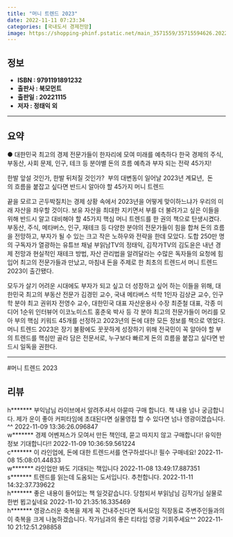```yaml
---
title: "머니 트렌드 2023"
date: 2022-11-11 07:23:34
categories: [국내도서 경제전망]
image: https://shopping-phinf.pstatic.net/main_3571559/35715594626.20221108201259.jpg
---
```


## **정보**

- **ISBN : 9791191891232**
- **출판사 : 북모먼트**
- **출판일 : 20221115**
- **저자 : 정태익 외**

------



## **요약**



● 대한민국 최고의 경제 전문가들이 한자리에 모여 미래를 예측하다 
한국 경제의 주식, 부동산, 사회 문제, 인구, 테크 등 
분야별 돈의 흐름 예측과 부자 되는 전략 45가지!

한발 앞설 것인가, 한발 뒤처질 것인가? 
부의 대변동이 일어날 2023년 계묘년, 
돈의 흐름을 붙잡고 싶다면 반드시 알아야 할 45가지 머니 트렌드

끝을 모르고 곤두박질치는 경제 상황 속에서 2023년을 어떻게 맞이하느냐가 우리의 미래 자산을 좌우할 것이다. 보유 자산을 최대한 지키면서 부를 더 불려가고 싶은 이들을 위해 반드시 알고 대비해야 할 45가지 핵심 머니 트렌드를 한 권의 책으로 탄생시켰다. 부동산, 주식, 메타버스, 인구, 재테크 등 다양한 분야의 전문가들이 힘을 합쳐 돈의 흐름을 전망하고, 부자가 될 수 있는 크고 작은 노하우와 전략을 한데 모았다. 도합 250만 명의 구독자가 열광하는 유튜브 채널 부읽남TV의 정태익, 김작가TV의 김도윤은 내년 경제 전망과 현실적인 재테크 방법, 자산 관리법을 알려달라는 수많은 독자들의 요청에 힘입어 최고의 전문가들과 만났고, 마침내 돈을 주제로 한 최초의 트렌드서 머니 트렌드 2023이 출간됐다.

모두가 살기 어려운 시대에도 부자가 되고 싶고 더 성장하고 싶어 하는 이들을 위해, 대한민국 최고의 부동산 전문가 김경민 교수, 국내 메타버스 석학 1인자 김상균 교수, 인구학 분야 최고 권위자 전영수 교수, 대한민국 대표 자산운용사 수장 최준철 대표, 각종 미디어 1순위 인터뷰어 이코노미스트 홍춘욱 박사 등 각 분야 최고의 전문가들이 머리를 모아 부의 핵심 키워드 45개를 선정하고 2023년의 돈에 대한 모든 정보를 책으로 엮었다. 머니 트렌드 2023은 장기 불황에도 꿋꿋하게 성장하기 위해 전국민이 꼭 알아야 할 부의 트렌드를 핵심만 골라 담은 전문서로, 누구보다 빠르게 돈의 흐름을 붙잡고 싶다면 반드시 일독을 권한다.



------

#머니 트렌드 2023


## **리뷰** 

  h******* 부익남님 라이브에서 알려주셔서 아묻따 구매 합니다. 책 내용 넘나 궁금합니다. 제가 운이 좋아 커피타임에 초대된다면 실물영접 할 수 있다면 넘나 영광이겠습니다. ^^  2022-11-09 13:36:26.096847 <br/>  w******* 경제 어벤져스가 모여서 만든 책인데, 묻고 따지지 않고 구매합니다! 유익한 정보 기대합니다!! 2022-11-09 10:36:59.561224 <br/>  c******* 이 라인업에, 돈에 대한 트렌드서를 연구하셨다니! 필수 구매네요!  2022-11-08 15:08:01.44833 <br/>  w******* 라인업만 봐도 기대되는 책입니다 2022-11-08 13:49:17.887351 <br/>  s******* 트렌드를 읽는데 도움되는 도서입니다.  추천합니다.  2022-11-11 14:32:37.739622 <br/>  h******* 좋은 내용이 들어있는 책 일것같습니다. 
당첨되서 부읽남님 김작가님 실물로 한번 뵙고싶네요 2022-11-10 21:35:16.335469 <br/>  h******* 영광스러운 축복을 제게 꼭 건내주신다면 독서모임 직장동료 주변주인들과의 이 축복을 크게 나눔하겠습니다. 작가님과의 좋은 티타임 영광 기회주세요^^ 2022-11-10 21:12:51.298858 <br/>